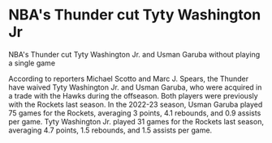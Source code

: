 # NBA's Thunder cut Tyty Washington Jr 
  NBA's Thunder cut Tyty Washington Jr. and Usman Garuba without playing a single game

According to reporters Michael Scotto and Marc J. Spears, the Thunder have waived Tyty Washington Jr. and Usman Garuba, who were acquired in a trade with the Hawks during the offseason. Both players were previously with the Rockets last season. In the 2022-23 season, Usman Garuba played 75 games for the Rockets, averaging 3 points, 4.1 rebounds, and 0.9 assists per game. Tyty Washington Jr. played 31 games for the Rockets last season, averaging 4.7 points, 1.5 rebounds, and 1.5 assists per game.